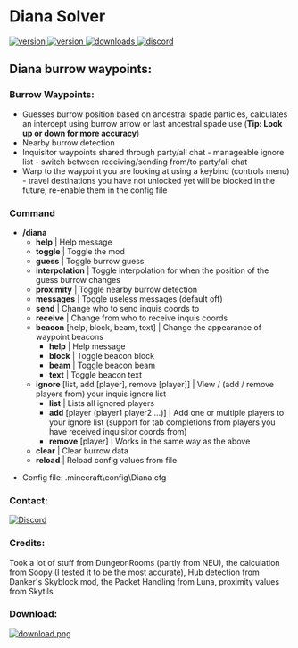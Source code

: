# Diana Solver

<p>
  <a href="https://github.com/Doppelclick/Diana/releases/latest" target="_blank">
    <img alt="version" src="https://img.shields.io/github/release/Doppelclick/Diana?color=blue&style=for-the-badge" />
  </a>
  <a href="https://modrinth.com/mod/diana" target="_blank">
    <img alt="version" src="https://img.shields.io/badge/dynamic/json?label=Modrinth%20Downloads&query=downloads&url=https%3A%2F%2Fapi.modrinth.com%2Fv2%2Fproject%2Fdiana&color=brightgreen&style=for-the-badge"/>
  </a>
  <a href="https://github.com/Doppelclick/Diana/releases/latest" target="_blank">
    <img alt="downloads" src="https://img.shields.io/github/downloads/Doppelclick/Diana/total?label=Github%20Downloads&suffix=&color=black&style=for-the-badge" />
  </a>
  <a href="https://discord.com/channels/@me" target="_blank">
    <img alt="discord" src="https://img.shields.io/badge/Discord-Doppelclick-blue?style=for-the-badge&logo=appveyor" />
  </a>
</p>

## Diana burrow waypoints:

### Burrow Waypoints:
+ Guesses burrow position based on ancestral spade particles, calculates an intercept using burrow arrow or last ancestral spade use (**Tip: Look up or down for more accuracy**)
+ Nearby burrow detection
+ Inquisitor waypoints shared through party/all chat - manageable ignore list - switch between receiving/sending from/to party/all chat
+ Warp to the waypoint you are looking at using a keybind (controls menu) - travel destinations you have not unlocked yet will be blocked in the future, re-enable them in the config file

### Command
+ **/diana**
  + **help** | Help message
  + **toggle** | Toggle the mod
  + **guess** | Toggle burrow guess
  + **interpolation** | Toggle interpolation for when the position of the guess burrow changes
  + **proximity** | Toggle nearby burrow detection
  + **messages** | Toggle useless messages (default off)
  + **send** | Change who to send inquis coords to
  + **receive** | Change from who to receive inquis coords
  + **beacon** [help, block, beam, text] | Change the appearance of waypoint beacons
    + **help** | Help message
    + **block** | Toggle beacon block
    + **beam** | Toggle beacon beam
    + **text** | Toggle beacon text
  + **ignore** [list, add [player], remove [player]] | View / (add / remove players from) your inquis ignore list
    + **list** | Lists all ignored players
    + **add** [player (player1 player2 ...)] | Add one or multiple players to your ignore list (support for tab completions from players you have received inquisitor coords from)
    + **remove** [player] | Works in the same way as the above
  + **clear** | Clear burrow data
  + **reload** | Reload config values from file

- Config file: .minecraft\config\Diana.cfg

### Contact:
[![Discord](https://img.shields.io/badge/Discord-Doppelclick-blue?style=for-the-badge&logo=appveyor)](https://discord.com/channels/@me)

### Credits:
Took a lot of stuff from DungeonRooms (partly from NEU), the calculation from Soopy (I tested it to be the most accurate), Hub detection from Danker's Skyblock mod, the Packet Handling from Luna, proximity values from Skytils

### Download:
<p>
  <a href="https://github.com/Doppelclick/Diana/releases/latest" target="_blank">
    <img alt="download.png" src="https://img.shields.io/badge/%E2%A0%80-Download-brightgreen?style=for-the-badge&logo=appveyor" />
  </a>
</p>